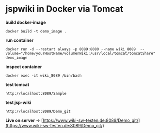 # jspwiki in Docker via Tomcat

__build docker-image__
```
docker build -t demo_image .
```

__run container__
```
docker run -d --restart always -p 8089:8080 --name wiki_8089  --volume="/home/yourHostName/volumenWiki:/usr/local/tomcat/tomcatShare" demo_image
```

__inspect container__
```
docker exec -it wiki_8089 /bin/bash
```

__test tomcat__
```
http://localhost:8089/Sample
```

__test jsp-wiki__
```
http://localhost:8089/Demo_git
```

__Live on server__ ->  [https://www.wiki-sw-testen.de:8089/Demo_git/](https://www.wiki-sw-testen.de:8089/Demo_git/)
